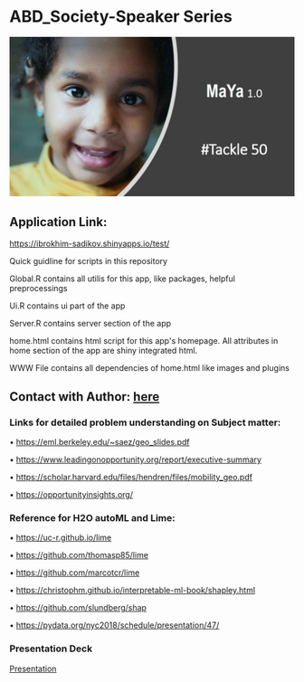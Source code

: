 # ABD_Society-Speaker Series

![.](https://github.com/Ibrokhimsadikov/ABD_Society/blob/master/Maya.JPG)


## Application Link: 
https://ibrokhim-sadikov.shinyapps.io/test/

Quick guidline for scripts in this repository

Global.R contains all utilis for this app, like packages, helpful preprocessings

Ui.R contains ui part of the app

Server.R contains server section of the app

home.html contains html script for this app's homepage. All attributes in home section of the app are shiny integrated html.

WWW File contains all dependencies of home.html like images and plugins

## Contact with Author: [here](https://www.linkedin.com/in/abe-sadikov-27b449179)



### Links for detailed problem understanding on Subject matter:
• https://eml.berkeley.edu/~saez/geo_slides.pdf

• https://www.leadingonopportunity.org/report/executive-summary

• https://scholar.harvard.edu/files/hendren/files/mobility_geo.pdf

• https://opportunityinsights.org/



### Reference for H2O autoML and Lime:
• https://uc-r.github.io/lime

• https://github.com/thomasp85/lime

• https://github.com/marcotcr/lime

• https://christophm.github.io/interpretable-ml-book/shapley.html

• https://github.com/slundberg/shap

• https://pydata.org/nyc2018/schedule/presentation/47/

### Presentation Deck 
[Presentation](https://github.com/Ibrokhimsadikov/ABD_Society/blob/master/Queen_City_Hack_webinar.pdf)
